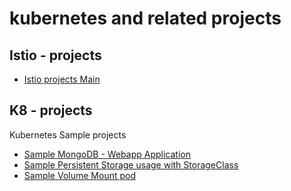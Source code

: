 # kubernetes and related projects

## Istio - projects
- [Istio projects Main](./00-istio/README.md)


## K8 - projects
Kubernetes Sample projects

- [Sample MongoDB - Webapp Application](./mongo-webapp/README.md)
- [Sample Persistent Storage usage with StorageClass](./vol-persistent-sample/README.md)
- [Sample Volume Mount pod](volume-sample.yaml)

